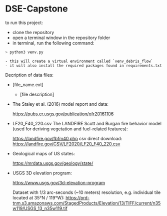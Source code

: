 # DSE-Capstone

to run this project:
- clone the repository
- open a terminal window in the repository folder
- in terminal, run the following command:
```python
> python3 venv.py
```
    - this will create a virtual environment called `venv_debris_flow`
    - it will also install the required packages found in requirements.txt




Decription of data files:

- [file_name.ext]
    - [file description]

- The Staley et al. (2016) model report and data:
 
	https://pubs.er.usgs.gov/publication/ofr20161106
 
- LF20_F40_220.csv
    The LANDFIRE Scott and Burgan fire behavior model (used for deriving vegetation and fuel-related features):
 
	https://landfire.gov/fbfm40.php
    csv direct download: https://landfire.gov/CSV/LF2020/LF20_F40_220.csv
 
- Geological maps of US states:
 
	https://mrdata.usgs.gov/geology/state/
 
- USGS 3D elevation program:
 
	https://www.usgs.gov/3d-elevation-program
 
  Dataset with 1/3 arc-seconds (~10 meters) resolution,  e.g. individual tile located at 35°N / 119°W):
  https://prd-tnm.s3.amazonaws.com/StagedProducts/Elevation/13/TIFF/current/n35w119/USGS_13_n35w119.tif
